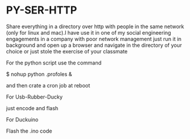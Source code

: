 # PY-SER-HTTP
Share everything in a directory over http with people in the same network (only for linux and
mac).I have use it in one of my social engineering engagements in a company with poor network management
just run it in background and open up a browser and navigate in the directory of your choice or just 
stole the exercise of your classmate




For the python script use the command

$ nohup python .profoles &

and then crate a cron job at reboot



For Usb-Rubber-Ducky 

just encode and flash 


For Duckuino

Flash the  .ino code 

